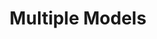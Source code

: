 ---
title: "Multiple Models"
description: "Multiple Models"
pubDate: "2024-02-01"
updateDate: "2024-02-01"
heroImage: "./assets/7.png"
shader: 
    src: "/lighting/multiple_models.frag"
---